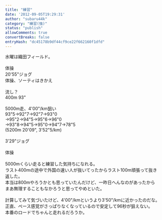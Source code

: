 ```yaml
---
title: "練習"
date: '2012-09-05T19:29:31'
author: "subaru44k"
category: "練習(強)"
status: "publish"
allowComments: true
convertBreaks: false
entryHash: "dc45178b9df44cf9ce22f662160f1dfd"
---
```

水曜は織田フィールド。<br>
<br>
体操<br>
20'55"ジョグ<br>
体操、ソーティはきかえ<br>
<br>
流し？<br>
400m 93"<br>
<br>
5000m走、4'00"/km狙い<br>
93"5→92"7→92"7→93"0<br>
→95"2→94"5→95"6→96"0<br>
→93"8→94"5→95"0→94"7→78"5<br>
(5200m 20'09", 3'52"5/km)<br>
<br>
3'29"ジョグ<br>
<br>
体操<br>
<br>
5000mくらい走ると練習した気持ちになれる。<br>
ラスト400mの途中で外国の速い人が抜いてったからラスト100m頑張って抜き返した。<br>
本当は800mやろうかとも思っていたんだけど、一昨日へんなのがあったから<br>
まあ無理することもなかろうと思ってやめといた。<br>
<br>
計算してみて気づいたけど、4'00"/kmというより3'50"/kmに近かったのだな。<br>
正直、ペース感覚がさっぱりなくなっているので安定して96秒が狙えない。<br>
本番のロードでちゃんと走れるだろうか。
